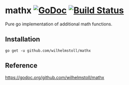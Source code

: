 # mathx [![GoDoc](https://godoc.org/github.com/wilhelmstoll/mathx?status.svg)](https://godoc.org/github.com/wilhelmstoll/mathx) [![Build Status](https://travis-ci.org/wilhelmstoll/mathx.svg?branch=master)](https://travis-ci.org/wilhelmstoll/mathx)

Pure go implementation of additional math functions.

## Installation

```
go get -u github.com/wilhelmstoll/mathx
```

## Reference

https://godoc.org/github.com/wilhelmstoll/mathx
